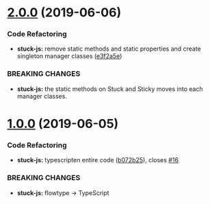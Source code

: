 # [2.0.0](https://github.com/RyoNkmr/stuck-js/compare/v1.0.0...v2.0.0) (2019-06-06)


### Code Refactoring

* **stuck-js:** remove static methods and static properties and create singleton manager classes ([e3f2a5e](https://github.com/RyoNkmr/stuck-js/commit/e3f2a5e))


### BREAKING CHANGES

* **stuck-js:** the static methods on Stuck and Sticky moves into each
manager classes.

# [1.0.0](https://github.com/RyoNkmr/stuck-js/compare/v0.7.1...v1.0.0) (2019-06-05)


### Code Refactoring

* **stuck-js:** typescripten entire code ([b072b25](https://github.com/RyoNkmr/stuck-js/commit/b072b25)), closes [#16](https://github.com/RyoNkmr/stuck-js/issues/16)


### BREAKING CHANGES

* **stuck-js:** flowtype -> TypeScript
